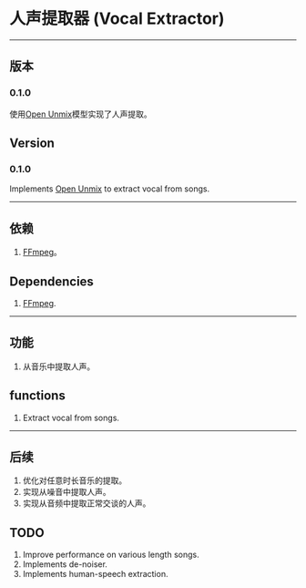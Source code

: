 # 人声提取器 (Vocal Extractor)
---

## 版本
### 0.1.0
使用[Open Unmix](https://github.com/sigsep/open-unmix-pytorch)模型实现了人声提取。
## Version
### 0.1.0
Implements [Open Unmix](https://github.com/sigsep/open-unmix-pytorch) to extract vocal from songs.

---
## 依赖
1. [FFmpeg](https://www.ffmpeg.org/download.html)。
## Dependencies
1. [FFmpeg](https://www.ffmpeg.org/download.html).
---
## 功能
1. 从音乐中提取人声。
## functions
1. Extract vocal from songs.
---
## 后续
1. 优化对任意时长音乐的提取。
2. 实现从噪音中提取人声。
3. 实现从音频中提取正常交谈的人声。
## TODO
1. Improve performance on various length songs.
2. Implements de-noiser.
3. Implements human-speech extraction.

